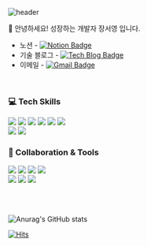 ![header](https://capsule-render.vercel.app/api?type=rect&color=timeGradient&height=120&section=header&text=Kiyoung's%20Noona&fontSize=50&animation=twinkling)

	
👋 안녕하세요! 성장하는 개발자 장서영 입니다. <br>
* 노션 - [![Notion Badge](https://img.shields.io/badge/-Notion-black?style=flat-square&logo=Notion&logoColor=white&link=https://rain-gerbera-4e4.notion.site/17a68e7014104b0594988cd72067fcf9)](
  https://rain-gerbera-4e4.notion.site/17a68e7014104b0594988cd72067fcf9)
* 기술 블로그 - [![Tech Blog Badge](http://img.shields.io/badge/-Tech%20blog-orange?style=flat-square&link=https://kiyoung-noona.tistory.com/)](https://kiyoung-noona.tistory.com/)  
* 이메일 - [![Gmail Badge](https://img.shields.io/badge/Email-d14836?style=flat-square&logo=Gmail&logoColor=white&link=mailto:jso4342@naver.com)](mailto:jso4342@naver.com)  

<br>

### 💻 Tech Skills

<img src="https://img.shields.io/badge/JAVA-6699CB?style=flat-square&logo=java&logoColor=white"/> <img src="https://img.shields.io/badge/JavaScript-F7DF1E?style=flat-square&logo=JavaScript&logoColor=black"/> 
<img src="https://img.shields.io/badge/Spring-6DB33F?style=flat-square&logo=Spring&logoColor=white"/> <img src="https://img.shields.io/badge/MySQL-4479A1?style=flat-square&logo=MySQL&logoColor=white"/>
<img src="https://img.shields.io/badge/Oracle-F80000?style=flat-square&logo=Oracle&logoColor=white"/> <img src="https://img.shields.io/badge/AWS-232F3E?style=flat-square&logo=Amazon AWS&logoColor=white"/> <br>
<img src="https://img.shields.io/badge/Python-3776AB?style=flat-square&logo=Python&logoColor=white"/> <img src="https://img.shields.io/badge/TensorFlow-FF6F00?style=flat-square&logo=TensorFlow&logoColor=white"/><br>


### 💪 Collaboration & Tools


<img src="https://img.shields.io/badge/GIT-F05032?style=flat-square&logo=Git&logoColor=white"/> <img src="https://img.shields.io/badge/SVN-F05032?style=flat-square"/> <img src="https://img.shields.io/badge/Slack-4A154B?style=flat-square&logo=Slack&logoColor=white"/> <img src="https://img.shields.io/badge/Trello-0052CC?style=flat-square&logo=Trello&logoColor=white"/><br>
<img src="https://img.shields.io/badge/SPSS-d1180b?style=flat-square&logo=&logoColor=white"/> <img src="https://img.shields.io/badge/Microsoft Access-A4373A?style=flat-square&logo=Microsoft Access&logoColor=white"/> <img src="https://img.shields.io/badge/Power BI-F2C811?style=flat-square&logo=Power BI&logoColor=black"/>



<br>
<br>

![Anurag's GitHub stats](https://github-readme-stats.vercel.app/api?username=jso4342&show_icons=true&theme=dracula&amp;bg_color=30,e96443,904e95&amp;title_color=fff&amp;color=fff") <br>

[![Hits](https://hits.seeyoufarm.com/api/count/incr/badge.svg?url=https%3A%2F%2Fgithub.com%2Fjso4342%2Fhit-counter&count_bg=%23B764CF&title_bg=%23FF82CF&icon=&icon_color=%23E7E7E7&title=hits&edge_flat=false)](https://hits.seeyoufarm.com)
